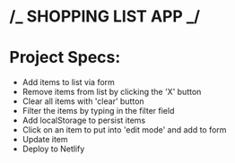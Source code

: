 # /_ SHOPPING LIST APP _/

# Project Specs:

- Add items to list via form
- Remove items from list by clicking the 'X' button
- Clear all items with 'clear' button
- Filter the items by typing in the filter field
- Add localStorage to persist items
- Click on an item to put into 'edit mode' and add to form
- Update item
- Deploy to Netlify
